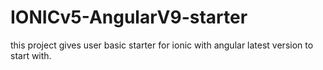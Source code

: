 # IONICv5-AngularV9-starter
this project gives user basic starter for ionic with angular latest version to start with.
